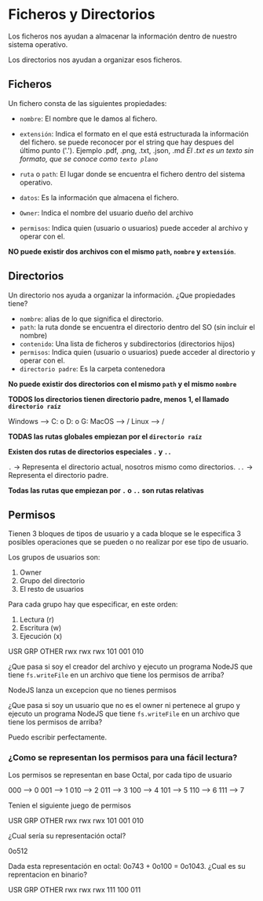 # Ficheros y Directorios

Los ficheros nos ayudan a almacenar la información dentro de nuestro sistema operativo.

Los directorios nos ayudan a organizar esos ficheros.

## Ficheros

Un fichero consta de las siguientes propiedades:

- `nombre`: El nombre que le damos al fichero.
- `extensión`: Indica el formato en el que está estructurada la información del fichero. se puede reconocer por el string que hay despues del último punto ('.'). Ejemplo .pdf, .png, .txt, .json, .md
    *El .txt es un texto sin formato, que se conoce como `texto plano`*

- `ruta` o `path`: El lugar donde se encuentra el fichero dentro del sistema operativo.
- `datos`: Es la información que almacena el fichero.
- `Owner`: Indica el nombre del usuario dueño del archivo
- `permisos`: Indica quien (usuario o usuarios) puede acceder al archivo y operar con el.

**NO puede existir dos archivos con el mismo `path`, `nombre` y `extensión`**.

## Directorios

Un directorio nos ayuda a organizar la información. ¿Que propiedades tiene?

- `nombre`: alias de lo que significa el directorio.
- `path`: la ruta donde se encuentra el directorio dentro del SO (sin incluir el nombre)
- `contenido`: Una lista de ficheros y subdirectorios (directorios hijos)
- `permisos`: Indica quien (usuario o usuarios) puede acceder al directorio y operar con el.
- `directorio padre`: Es la carpeta contenedora

**No puede existir dos directorios con el mismo `path` y el mismo `nombre`**

**TODOS los directorios tienen directorio padre, menos 1, el llamado `directorio raíz`**

Windows --> C: o D: o G:
MacOS --> /
Linux --> /

**TODAS las rutas globales empiezan por el `directorio raíz`**

**Existen dos rutas de directorios especiales `.` y `..`**

`.` -> Representa el directorio actual, nosotros mismo como directorios.
`..` -> Representa el directorio padre.

**Todas las rutas que empiezan por `.` o `..` son rutas relativas**

## Permisos

Tienen 3 bloques de tipos de usuario y a cada bloque se le especifica 3 posibles operaciones que se pueden o no realizar por ese tipo de usuario.

Los grupos de usuarios son:

1. Owner
2. Grupo del directorio
3. El resto de usuarios

Para cada grupo hay que especificar, en este orden:

1. Lectura (r)
2. Escritura (w)
3. Ejecución (x)

USR  GRP  OTHER
rwx  rwx  rwx
101  001  010

¿Que pasa si soy el creador del archivo y ejecuto un programa NodeJS que tiene `fs.writeFile` en un archivo que tiene los permisos de arriba?

NodeJS lanza un excepcion que no tienes permisos

¿Que pasa si soy un usuario que no es el owner ni pertenece al grupo y ejecuto un programa NodeJS que tiene `fs.writeFile` en un archivo que tiene los permisos de arriba?

Puedo escribir perfectamente.

### ¿Como se representan los permisos para una fácil lectura?

Los permisos se representan en base Octal, por cada tipo de usuario

000 --> 0
001 --> 1
010 --> 2
011 --> 3
100 --> 4
101 --> 5
110 --> 6
111 --> 7

Tenien el siguiente juego de permisos

USR  GRP  OTHER
rwx  rwx  rwx
101  001  010

¿Cual sería su representación octal?

0o512

Dada esta representación en octal: 0o743 + 0o100 = 0o1043. ¿Cual es su reprentacion en binario?

USR  GRP  OTHER
rwx  rwx  rwx
111  100  011